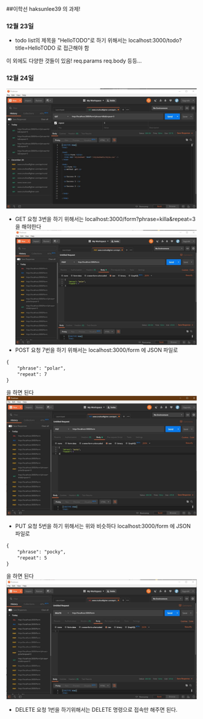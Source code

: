 ##이학선 haksunlee39 의 과제!
### 12월 23일
* todo list의 제목을 "HelloTODO"로 하기 위해서는 localhost:3000/todo?title=HelloTODO 로 접근해야 함

이 외에도 다양한 것들이 있음!
req.params
req.body 등등...

### 12월 24일
![GET](./docsimg/GET.jpg)
* GET 요청 3번을 하기 위해서는 localhost:3000/form?phrase=killa&repeat=3 을 해야한다
![POST](./docsimg/POST.jpg)
* POST 요청 7번을 하기 위해서는 localhost:3000/form 에 JSON 파일로 
```
{
	"phrase": "polar",
	"repeat": 7
}
```
을 하면 된다
![PUT](./docsimg/PUT.jpg)
* PUT 요청 5번을 하기 위해서는 위와 비슷하다 localhost:3000/form 에 JSON 파일로
```
{
	"phrase": "pocky",
	"repeat": 5
}
```
을 하면 된다
![DELETE](./docsimg/DELETE.jpg)
* DELETE 요청 1번을 하기위해서는 DELETE 명령으로 접속만 해주면 된다.